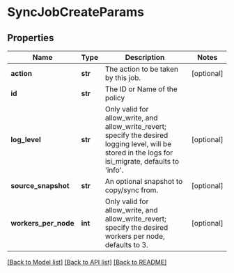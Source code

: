 # SyncJobCreateParams

## Properties
Name | Type | Description | Notes
------------ | ------------- | ------------- | -------------
**action** | **str** | The action to be taken by this job. | [optional] 
**id** | **str** | The ID or Name of the policy | 
**log_level** | **str** | Only valid for allow_write, and allow_write_revert; specify the desired logging level, will be stored in the logs for isi_migrate, defaults to &#39;info&#39;. | [optional] 
**source_snapshot** | **str** | An optional snapshot to copy/sync from. | [optional] 
**workers_per_node** | **int** | Only valid for allow_write, and allow_write_revert; specify the desired workers per node, defaults to 3. | [optional] 

[[Back to Model list]](../README.md#documentation-for-models) [[Back to API list]](../README.md#documentation-for-api-endpoints) [[Back to README]](../README.md)


